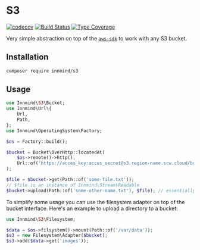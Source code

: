 # S3

[![codecov](https://codecov.io/gh/Innmind/S3/branch/develop/graph/badge.svg)](https://codecov.io/gh/Innmind/S3)
[![Build Status](https://github.com/Innmind/S3/workflows/CI/badge.svg?branch=master)](https://github.com/Innmind/S3/actions?query=workflow%3ACI)
[![Type Coverage](https://shepherd.dev/github/Innmind/S3/coverage.svg)](https://shepherd.dev/github/Innmind/S3)

Very simple abstraction on top of the [`aws-sdk`](https://packagist.org/packages/aws/aws-sdk-php) to work with any S3 bucket.

## Installation

```sh
composer require innmind/s3
```

## Usage

```php
use Innmind\S3\Bucket;
use Innmind\Url\{
    Url,
    Path,
};
use Innmind\OperatingSystem\Factory;

$os = Factory::build();

$bucket = Bucket\OverHttp::locatedAt(
    $os->remote()->http(),
    Url::of('https://acces_key:acces_secret@s3.region-name.scw.cloud/bucket-name/?region=region-name'),
);

$file = $bucket->get(Path::of('some-file.txt'));
// $file is an instance of Innmind\Stream\Readable
$bucket->upload(Path::of('some-other-name.txt'), $file); // essentially this will copy the file
```

To simplify some usage you can use the filesystem adapter on top of the bucket interface. Here's an example to upload a directory to a bucket:

```php
use Innmind\S3\Filesystem;

$data = $os->filsystem()->mount(Path::of('/var/data'));
$s3 = new Filesystem\Adapter($bucket);
$s3->add($data->get('images'));
```
